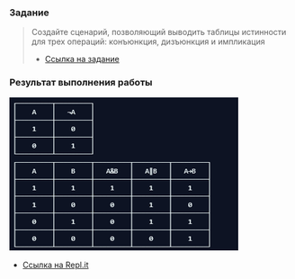 ### Задание

> Создайте сценарий, позволяющий выводить таблицы истинности для трех операций: конъюнкция, дизъюнкция и импликация
> + [Ссылка на задание](https://repl.it/@zhukov/PointedHurtfulBusiness)

### Результат выполнения работы

![Результат](lb2.png )

+ [Ссылка на Repl.it](https://repl.it/@ArthurMozart/TablIstina)

